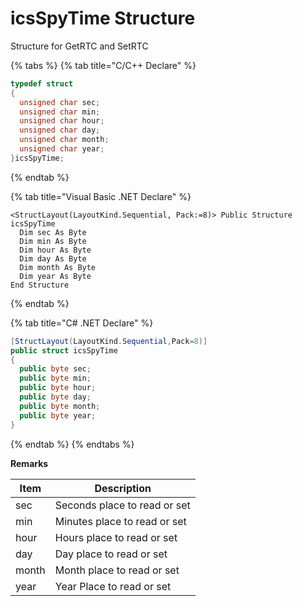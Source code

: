# icsSpyTime Structure

Structure for GetRTC and SetRTC

{% tabs %}
{% tab title="C/C++ Declare" %}
```cpp
typedef struct
{
  unsigned char sec;
  unsigned char min;
  unsigned char hour;
  unsigned char day;
  unsigned char month;
  unsigned char year;
}icsSpyTime;
```
{% endtab %}

{% tab title="Visual Basic .NET Declare" %}
```vbnet
<StructLayout(LayoutKind.Sequential, Pack:=8)> Public Structure icsSpyTime
  Dim sec As Byte
  Dim min As Byte
  Dim hour As Byte
  Dim day As Byte
  Dim month As Byte
  Dim year As Byte
End Structure
```
{% endtab %}

{% tab title="C# .NET Declare" %}
```csharp
[StructLayout(LayoutKind.Sequential,Pack=8)]
public struct icsSpyTime
{
  public byte sec;
  public byte min;
  public byte hour;
  public byte day;
  public byte month;
  public byte year;
}
```
{% endtab %}
{% endtabs %}

**Remarks**

| Item  | Description                  |
| ----- | ---------------------------- |
| sec   | Seconds place to read or set |
| min   | Minutes place to read or set |
| hour  | Hours place to read or set   |
| day   | Day place to read or set     |
| month | Month place to read or set   |
| year  | Year Place to read or set    |
